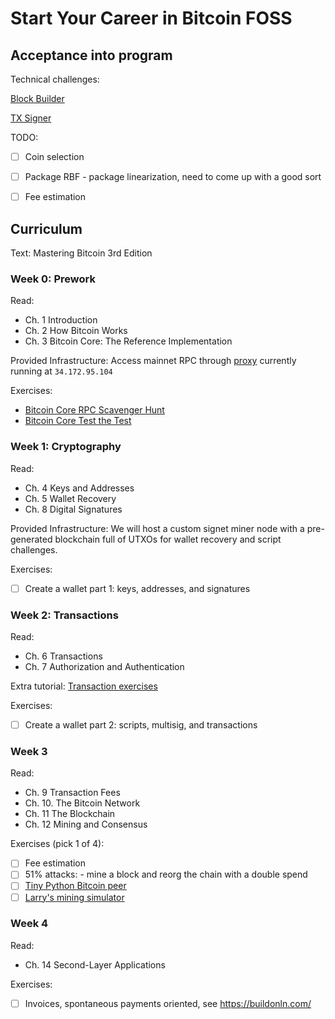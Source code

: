 # Start Your Career in Bitcoin FOSS


## Acceptance into program

Technical challenges:

[Block Builder](https://github.com/chaincodelabs/code-challenge/tree/master/block_constructor)

[TX Signer](https://github.com/chaincodelabs/code-challenge/tree/master/sign_transactions)

TODO:
- [ ] Coin selection
- [ ] Package RBF - package linearization, need to come up with a good sort
- [ ] Fee estimation


## Curriculum

Text: Mastering Bitcoin 3rd Edition


### Week 0: Prework

Read:
- Ch. 1 Introduction
- Ch. 2 How Bitcoin Works
- Ch. 3 Bitcoin Core: The Reference Implementation

Provided Infrastructure:
Access mainnet RPC through [proxy](https://github.com/pinheadmz/rpc-auth-proxy)
currently running at `34.172.95.104`

Exercises:
- [Bitcoin Core RPC Scavenger Hunt](exercises/RPC-scavenger-hunt)
- [Bitcoin Core Test the Test](exercises/Bitcoin-Core-test-the-test)


### Week 1: Cryptography

Read:
- Ch. 4 Keys and Addresses
- Ch. 5 Wallet Recovery
- Ch. 8 Digital Signatures

Provided Infrastructure:
We will host a custom signet miner node with a pre-generated blockchain
full of UTXOs for wallet recovery and script challenges.

Exercises:
- [ ] Create a wallet part 1: keys, addresses, and signatures


### Week 2: Transactions

Read:
- Ch. 6 Transactions
- Ch. 7 Authorization and Authentication

Extra tutorial:
[Transaction exercises](https://github.com/chaincodelabs/bitcoin-tx-tutorial)

Exercises:
- [ ] Create a wallet part 2: scripts, multisig, and transactions


### Week 3

Read:
- Ch. 9 Transaction Fees
- Ch. 10. The Bitcoin Network
- Ch. 11 The Blockchain
- Ch. 12 Mining and Consensus

Exercises (pick 1 of 4):
- [ ] Fee estimation
- [ ] 51% attacks: - mine a block and reorg the chain with a double spend
- [ ] [Tiny Python Bitcoin peer](https://github.com/willcl-ark/tinybitcoinpeer)
- [ ] [Larry's mining simulator](https://github.com/LarryRuane/minesim)

### Week 4

Read:
- Ch. 14 Second-Layer Applications

Exercises:
- [ ] Invoices, spontaneous payments oriented, see https://buildonln.com/
